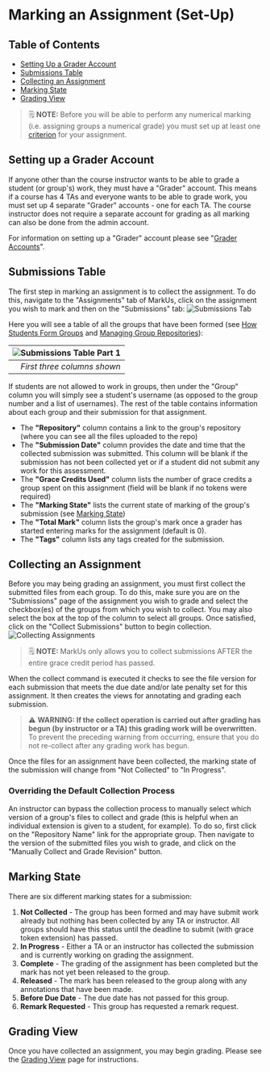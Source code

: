 # Marking an Assignment (Set-Up)

## Table of Contents

- [Setting Up a Grader Account](#setting-up-a-grader-account)
- [Submissions Table](#submissions-table)
- [Collecting an Assignment](#collecting-an-assignment)
- [Marking State](#marking-state)
- [Grading View](#grading-view)

> :spiral_notepad: **NOTE:** Before you will be able to perform any numerical marking (i.e. assigning groups a numerical grade) you must set up at least one [criterion](Instructor-Guide--Assignments--Marking--Criteria.md) for your assignment.

## Setting up a Grader Account

If anyone other than the course instructor wants to be able to grade a student (or group's) work, they must have a "Grader" account. This means if a course has 4 TAs and everyone wants to be able to grade work, you must set up 4 separate "Grader" accounts - one for each TA. The course instructor does not require a separate account for grading as all marking can also be done from the admin account.

For information on setting up a "Grader" account please see "[Grader Accounts](Instructor-Guide--Users.md#grader-accounts)".

## Submissions Table

The first step in marking an assignment is to collect the assignment. To do this, navigate to the "Assignments" tab of MarkUs, click on the assignment you wish to mark and then on the "Submissions" tab:
![Submissions Tab](images/submissions-tab.png)

Here you will see a table of all the groups that have been formed (see [How Students Form Groups](Student-Guide.md) and [Managing Group Repositories](Instructor-Guide--Groups.md)):

| ![Submissions Table Part 1](images/submissions-table.png) |
|--------------:|
| *First three columns shown* |

If students are not allowed to work in groups, then under the "Group" column you will simply see a student's username (as opposed to the group number and a list of usernames). The rest of the table contains information about each group and their submission for that assignment.

- The **"Repository"** column contains a link to the group's repository (where you can see all the files uploaded to the repo)
- The **"Submission Date"** column provides the date and time that the collected submission was submitted. This column will be blank if the submission has not been collected yet or if a student did not submit any work for this assessment.
- The **"Grace Credits Used"** column lists the number of grace credits a group spent on this assignment (field will be blank if no tokens were required)
- The **"Marking State"** lists the current state of marking of the group's submission (see [Marking State](#marking-state))
- The **"Total Mark"** column lists the group's mark once a grader has started entering marks for the assignment (default is 0).
- The **"Tags"** column lists any tags created for the submission.

## Collecting an Assignment

Before you may being grading an assignment, you must first collect the submitted files from each group. To do this, make sure you are on the "Submissions" page of the assignment you wish to grade and select the checkbox(es) of the groups from which you wish to collect. You may also select the box at the top of the column to select all groups. Once satisfied, click on the "Collect Submissions" button to begin collection.
![Collecting Assignments](images/submissions-table-collect.png)

> :spiral_notepad: **NOTE:** MarkUs only allows you to collect submissions AFTER the entire grace credit period has passed.

When the collect command is executed it checks to see the file version for each submission that meets the due date and/or late penalty set for this assignment. It then creates the views for annotating and grading each submission.

> :warning: **WARNING: If the collect operation is carried out after grading has begun (by instructor or a TA) this grading work will be overwritten.** To prevent the preceding warning from occurring, ensure that you do not re-collect after any grading work has begun.

Once the files for an assignment have been collected, the marking state of the submission will change from "Not Collected" to "In Progress".

### Overriding the Default Collection Process

An instructor can bypass the collection process to manually select which version of a group's files to collect and grade (this is helpful when an individual extension is given to a student, for example). To do so, first click on the "Repository Name" link for the appropriate group. Then navigate to the version of the submitted files you wish to grade, and click on the "Manually Collect and Grade Revision" button.

## Marking State

There are six different marking states for a submission:

 1. **Not Collected** - The group has been formed and may have submit work already but nothing has been collected by any TA or instructor. All groups should have this status until the deadline to submit (with grace token extension) has passed.
 2. **In Progress** - Either a TA or an instructor has collected the submission and is currently working on grading the assignment.
 3. **Complete** - The grading of the assignment has been completed but the mark has not yet been released to the group.
 4. **Released** - The mark has been released to the group along with any annotations that have been made.
 5. **Before Due Date** - The due date has not passed for this group.
 6. **Remark Requested** - This group has requested a remark request.

## Grading View

Once you have collected an assignment, you may begin grading. Please see the [Grading View](Instructor-Guide--Assignments--Marking--Grading-View.md) page for instructions.
